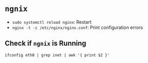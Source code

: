 # `ngnix`

- `sudo systemctl reload nginx`: Restart
- `nginx -t -c /etc/nginx/nginx.conf`: Print configuration errors

## Check if `ngnix` is Running

	ifconfig eth0 | grep inet | awk '{ print $2 }'
